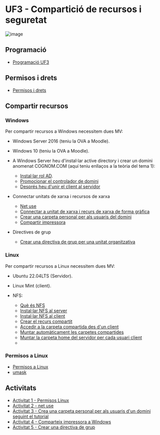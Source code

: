 # UF3 - Compartició de recursos i seguretat

![image](https://github.com/XaSaFa/MP04/assets/110727546/1dcee92e-e0ca-46a9-9115-3c300955b547)

## Programació

- [Programació UF3](programacio.md)

## Permisos i drets

- [Permisos i drets](permisos_i_drets.md)

## Compartir recursos

### Windows

Per compartir recursos a Windows necessitem dues MV:
- Windows Server 2016 (teniu la OVA a Moodle).
- Windows 10 (teniu la OVA a Moodle).

- A Windows Server heu d'instal·lar active directory i crear un domini anomenat COGNOM.COM (aquí teniu enllaços a la teòria del tema 1):
  - [Instal·lar rol AD](https://github.com/XaSaFa/MP04/blob/main/uf1/instalar_domini.md).
  - [Promocionar el controlador de domini](https://github.com/XaSaFa/MP04/blob/main/uf1/instalar_domini2.md)
  - [Després heu d'unir el client al servidor](https://github.com/XaSaFa/MP04/blob/main/uf1/conectar_client_a_domini.md)

- Connectar unitats de xarxa i recursos de xarxa
  - [Net use](connectar_unitat_xarxa.md)
  - [Connectar a unitat de xarxa i recurs de xarxa de forma gràfica](connectar_unitat_xarxa_visual.md)
  - [Crear una carpeta personal per als usuaris del domini](carpeta_personal_windows.md)
  - [Compartir impressora](compartir_impressora.md)

- Directives de grup
  - [Crear una directiva de grup per una unitat organitzativa](directives.md)
 
### Linux

Per compartir recursos a Linux necessitem dues MV:
- Ubuntu 22.04LTS (Servidor).
- Linux Mint (client).

- NFS:
  - [Què és NFS](nfs0.md)
  - [Instal·lar NFS al server](nfs1.md)
  - [Instal·lar NFS al client](nfs2.md)
  - [Crear el recurs compartit](nfs3.md)
  - [Accedir a la carpeta compartida des d'un client](nfs4.md)
  - [Muntar automàticament les carpetes compartides](nfs5.md)
  - [Muntar la carpeta home del servidor per cada usuari client](nfs6.md)
  -

### Permisos a Linux
- [Permisos a Linux](permisos_linux.md)
- [umask](umask.md)
  
## Activitats

- [Activitat 1 - Permisos Linux](activitat1.md)
- [Activitat 2 - net use](activitat2.md)
- [Activitat 3 - Crea una carpeta personal per als usuaris d'un domini seguint el tutorial](carpeta_personal_windows.md)
- [Activitat 4 - Comparteix impressora a Windows](activitat4.md)
- [Activitat 5 - Crear una directiva de grup](activitat5.md)
  
